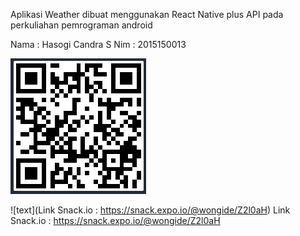 Aplikasi Weather dibuat menggunakan React Native plus API pada perkuliahan pemrograman android

Nama : Hasogi Candra S
Nim : 2015150013

![alt text](https://github.com/satelittle/appWeather-withAPI/blob/master/barcodeWeatherWithAPI.PNG)

![text](Link Snack.io : https://snack.expo.io/@wongide/Z2l0aH)
Link Snack.io : https://snack.expo.io/@wongide/Z2l0aH
